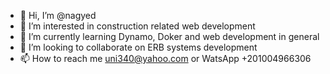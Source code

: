- 👋 Hi, I’m @nagyed
- 👀 I’m interested in construction related web development
- 🌱 I’m currently learning Dynamo, Doker and web development in general
- 💞️ I’m looking to collaborate on ERB systems development
- 📫 How to reach me uni340@yahoo.com or WatsApp +201004966306

<!---
nagyed/nagyed is a ✨ special ✨ repository because its `README.md` (this file) appears on your GitHub profile.
You can click the Preview link to take a look at your changes.
--->
